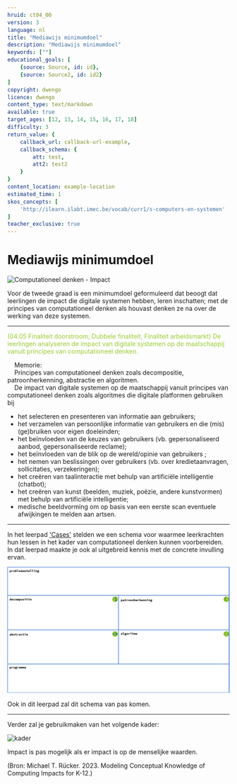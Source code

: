 ```yaml
---
hruid: ct04_00
version: 3
language: nl
title: "Mediawijs minimumdoel"
description: "Mediawijs minimumdoel"
keywords: [""]
educational_goals: [
    {source: Source, id: id}, 
    {source: Source2, id: id2}
]
copyright: dwengo
licence: dwengo
content_type: text/markdown
available: true
target_ages: [12, 13, 14, 15, 16, 17, 18]
difficulty: 3
return_value: {
    callback_url: callback-url-example,
    callback_schema: {
        att: test,
        att2: test2
    }
}
content_location: example-location
estimated_time: 1
skos_concepts: [
    'http://ilearn.ilabt.imec.be/vocab/curr1/s-computers-en-systemen'
]
teacher_exclusive: true
---
```

# Mediawijs minimumdoel 

![](@youtube/https://www.youtube.com/embed/FfqPxrT39_8 "Computationeel denken - Impact")

Voor de tweede graad is een minimumdoel geformuleerd dat beoogt dat leerlingen de impact die digitale systemen hebben, leren inschatten; met de principes van computationeel denken als houvast denken ze na over de werking van deze systemen.

-----

<span style="color: yellowgreen">(04.05 Finaliteit doorstroom; Dubbele finaliteit, Finaliteit arbeidsmarkt) De leerlingen analyseren de impact van digitale systemen op de maatschappij vanuit principes van computationeel denken.</span>

&nbsp;&nbsp;&nbsp;&nbsp;Memorie:<br>
&nbsp;&nbsp;&nbsp;&nbsp;Principes van computationeel denken zoals decompositie, patroonherkenning, abstractie en algoritmen.<br>
&nbsp;&nbsp;&nbsp;&nbsp;De impact van digitale systemen op de maatschappij vanuit principes van computationeel denken zoals algoritmes die digitale platformen gebruiken bij
- het selecteren en presenteren van informatie aan gebruikers;
- het verzamelen van persoonlijke informatie van gebruikers en die (mis)(ge)bruiken voor eigen doeleinden;
- het beïnvloeden van de keuzes van gebruikers (vb. gepersonaliseerd aanbod, gepersonaliseerde reclame);
- het beïnvloeden van de blik op de wereld/opinie van gebruikers ;
- het nemen van beslissingen over gebruikers (vb. over kredietaanvragen, sollicitaties, verzekeringen);
- het creëren van taalinteractie met behulp van artificiële intelligentie (chatbot);
- het creëren van kunst (beelden, muziek, poëzie, andere kunstvormen) met behulp van artificiële intelligentie;
- medische beeldvorming om op basis van een eerste scan eventuele afwijkingen te melden aan artsen.

-----

In het leerpad ['Cases'](https://www.dwengo.org/learning-path.html?hruid=ct6_cases&language=nl&te=true&source_page=%2Fcomputational_thinking%2F&source_title=%20Computationeel%20Denken#ct_cases0;nl;3) stelden we een schema voor waarmee leerkrachten hun lessen in het kader van computationeel denken kunnen voorbereiden. In dat leerpad maakte je ook al uitgebreid kennis met de concrete invulling ervan.

![Schema basisconcepten](embed/schema.png "Schema basisconcepten CD")

Ook in dit leerpad zal dit schema van pas komen.

-----
Verder zal je gebruikmaken van het volgende kader: 

![kader](https://github.com/dwengovzw/learning_content/assets/48352335/6e39ead8-5657-406e-bbf5-cdbd85ac1ccb)

Impact is pas mogelijk als er impact is op de menselijke waarden.

(Bron: Michael T. Rücker. 2023. Modeling Conceptual Knowledge of Computing Impacts for K-12.) 
